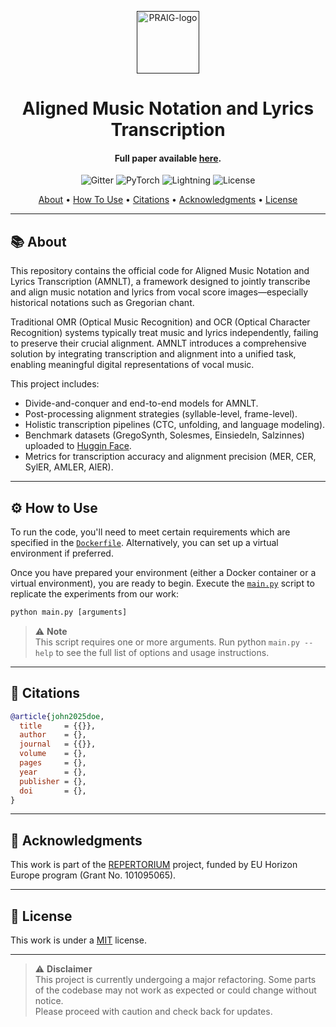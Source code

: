 <p align="center">
  <a href=""><img src="https://i.imgur.com/Iu7CvC1.png" alt="PRAIG-logo" width="100"></a>
</p>

<h1 align="center">Aligned Music Notation and Lyrics Transcription</h1>

<h4 align="center">Full paper available <a href="" target="_blank">here</a>.</h4>

<p align="center">
  <img src="https://img.shields.io/badge/python-3.9.0-orange" alt="Gitter">
  <img src="https://img.shields.io/badge/PyTorch-%23EE4C2C.svg?style=flat&logo=PyTorch&logoColor=white" alt="PyTorch">
  <img src="https://img.shields.io/badge/-Lightning-792ee5?logo=pytorchlightning&logoColor=white" alt="Lightning">
  <img src="https://img.shields.io/static/v1?label=License&message=MIT&color=blue" alt="License">
</p>


<p align="center">
  <a href="#about">About</a> •
  <a href="#how-to-use">How To Use</a> •
  <a href="#citations">Citations</a> •
  <a href="#acknowledgments">Acknowledgments</a> •
  <a href="#license">License</a>
</p>

---

<a name=about></a>
## 📚 About

This repository contains the official code for Aligned Music Notation and Lyrics Transcription (AMNLT), a framework designed to jointly transcribe and align music notation and lyrics from vocal score images—especially historical notations such as Gregorian chant.

Traditional OMR (Optical Music Recognition) and OCR (Optical Character Recognition) systems typically treat music and lyrics independently, failing to preserve their crucial alignment. AMNLT introduces a comprehensive solution by integrating transcription and alignment into a unified task, enabling meaningful digital representations of vocal music.

This project includes:
- Divide-and-conquer and end-to-end models for AMNLT.
- Post-processing alignment strategies (syllable-level, frame-level).
- Holistic transcription pipelines (CTC, unfolding, and language modeling).
- Benchmark datasets (GregoSynth, Solesmes, Einsiedeln, Salzinnes) uploaded to [Huggin Face](https://huggingface.co/datasets/PRAIG/AMNLT).
- Metrics for transcription accuracy and alignment precision (MER, CER, SylER, AMLER, AlER).

---

<a name=how-to-use></a>
## ⚙️ How to Use

To run the code, you'll need to meet certain requirements which are specified in the [`Dockerfile`](Dockerfile). Alternatively, you can set up a virtual environment if preferred.

Once you have prepared your environment (either a Docker container or a virtual environment), you are ready to begin. Execute the [`main.py`](main.py) script to replicate the experiments from our work:

```python
python main.py [arguments]
```
> ⚠️ **Note**  
> This script requires one or more arguments. Run python `main.py --help` to see the full list of options and usage instructions.

---

<a name=citations></a>
## 📖 Citations

```bibtex
@article{john2025doe,
  title     = {{}},
  author    = {},
  journal   = {{}},
  volume    = {},
  pages     = {},
  year      = {},
  publisher = {},
  doi       = {},
}
```

---

<a name=acknowledgements></a>
## 🙏 Acknowledgments

This work is part of the [REPERTORIUM](https://repertorium.eu/) project, funded by EU Horizon Europe program (Grant No. 101095065).

---

<a name=license></a>
## 📝 License

This work is under a [MIT](https://opensource.org/licenses/MIT) license.

---

> ⚠️ **Disclaimer**  
> This project is currently undergoing a major refactoring. Some parts of the codebase may not work as expected or could change without notice.  
> Please proceed with caution and check back for updates.
